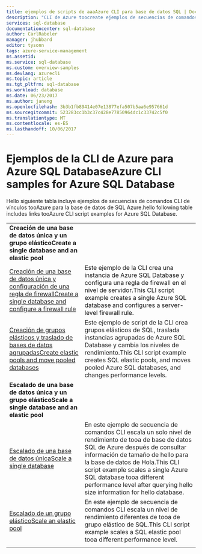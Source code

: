 ```yaml
---
title: ejemplos de scripts de aaaAzure CLI para base de datos SQL | Documentos de Microsoft
description: "CLI de Azure toocreate ejemplos de secuencias de comandos y administrar servidores, grupos elásticos, bases de datos y los servidores de seguridad de base de datos de SQL Azure."
services: sql-database
documentationcenter: sql-database
author: CarlRabeler
manager: jhubbard
editor: tysonn
tags: azure-service-management
ms.assetid: 
ms.service: sql-database
ms.custom: overview-samples
ms.devlang: azurecli
ms.topic: article
ms.tgt_pltfrm: sql-database
ms.workload: database
ms.date: 06/23/2017
ms.author: janeng
ms.openlocfilehash: 3b3b1fb89414e07e13877efa507b5aa6e957661d
ms.sourcegitcommit: 523283cc1b3c37c428e77850964dc1c33742c5f0
ms.translationtype: MT
ms.contentlocale: es-ES
ms.lasthandoff: 10/06/2017
---
```

# <a name="azure-cli-samples-for-azure-sql-database"></a><span data-ttu-id="cad80-103">Ejemplos de la CLI de Azure para Azure SQL Database</span><span class="sxs-lookup"><span data-stu-id="cad80-103">Azure CLI samples for Azure SQL Database</span></span>

<span data-ttu-id="cad80-104">Hello siguiente tabla incluye ejemplos de secuencias de comandos CLI de vínculos tooAzure para la base de datos de SQL Azure.</span><span class="sxs-lookup"><span data-stu-id="cad80-104">hello following table includes links tooAzure CLI script examples for Azure SQL Database.</span></span>

| |  |
|---|---|
|<span data-ttu-id="cad80-105">**Creación de una base de datos única y un grupo elástico**</span><span class="sxs-lookup"><span data-stu-id="cad80-105">**Create a single database and an elastic pool**</span></span>||
| [<span data-ttu-id="cad80-106">Creación de una base de datos única y configuración de una regla de firewall</span><span class="sxs-lookup"><span data-stu-id="cad80-106">Create a single database and configure a firewall rule</span></span>](scripts/sql-database-create-and-configure-database-cli.md?toc=%2fcli%2fazure%2ftoc.json) | <span data-ttu-id="cad80-107">Este ejemplo de la CLI crea una instancia de Azure SQL Database y configura una regla de firewall en el nivel de servidor.</span><span class="sxs-lookup"><span data-stu-id="cad80-107">This CLI script example creates a single Azure SQL database and configures a server-level firewall rule.</span></span> |
| [<span data-ttu-id="cad80-108">Creación de grupos elásticos y traslado de bases de datos agrupadas</span><span class="sxs-lookup"><span data-stu-id="cad80-108">Create elastic pools and move pooled databases</span></span>](scripts/sql-database-move-database-between-pools-cli.md?toc=%2fcli%2fazure%2ftoc.json) | <span data-ttu-id="cad80-109">Este ejemplo de script de la CLI crea grupos elásticos de SQL, traslada instancias agrupadas de Azure SQL Database y cambia los niveles de rendimiento.</span><span class="sxs-lookup"><span data-stu-id="cad80-109">This CLI script example creates SQL elastic pools, and moves pooled Azure SQL databases, and changes performance levels.</span></span>|
|<span data-ttu-id="cad80-110">**Escalado de una base de datos única y un grupo elástico**</span><span class="sxs-lookup"><span data-stu-id="cad80-110">**Scale a single database and an elastic pool**</span></span>||
| [<span data-ttu-id="cad80-111">Escalado de una base de datos única</span><span class="sxs-lookup"><span data-stu-id="cad80-111">Scale a single database</span></span>](scripts/sql-database-monitor-and-scale-database-cli.md?toc=%2fcli%2fazure%2ftoc.json) | <span data-ttu-id="cad80-112">En este ejemplo de secuencia de comandos CLI escala un solo nivel de rendimiento de tooa de base de datos SQL de Azure después de consultar información de tamaño de hello para la base de datos de Hola.</span><span class="sxs-lookup"><span data-stu-id="cad80-112">This CLI script example scales a single Azure SQL database tooa different performance level after querying hello size information for hello database.</span></span> |
| [<span data-ttu-id="cad80-113">Escalado de un grupo elástico</span><span class="sxs-lookup"><span data-stu-id="cad80-113">Scale an elastic pool</span></span>](scripts/sql-database-scale-pool-cli.md?toc=%2fcli%2fazure%2ftoc.json) | <span data-ttu-id="cad80-114">En este ejemplo de secuencia de comandos CLI escala un nivel de rendimiento diferentes de tooa de grupo elástico de SQL.</span><span class="sxs-lookup"><span data-stu-id="cad80-114">This CLI script example scales a SQL elastic pool tooa different performance level.</span></span>  |
|||

